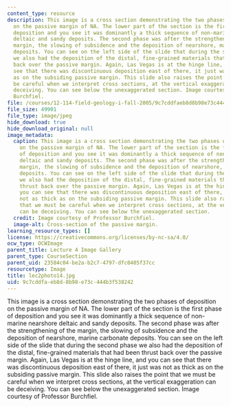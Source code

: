 ```yaml
---
content_type: resource
description: This image is a cross section demonstrating the two phases of deposition
  on the passive margin of NA. The lower part of the section is the first phase of
  deposition and you see it was dominantly a thick sequence of non-marine nearshore
  deltaic and sandy deposits. The second phase was after the strengthening of the
  margin, the slowing of subsidence and the deposition of nearshore, marine carbonate
  deposits. You can see on the left side of the slide that during the second phase
  we also had the deposition of the distal, fine-grained materials that had been thrust
  back over the passive margin. Again, Las Vegas is at the hinge line, and you can
  see that there was discontinuous deposition east of there, it just was not as thick
  as on the subsiding passive margin. This slide also raises the point that we must
  be careful when we interpret cross sections, at the vertical exaggeration can be
  deceiving. You can see below the unexaggerated section. Image courtesy of Professor
  Burchfiel.
file: /courses/12-114-field-geology-i-fall-2005/9c7cddfaeb8d8b98e73c444b3f538242_lec2photo14.jpg
file_size: 49901
file_type: image/jpeg
hide_download: true
hide_download_original: null
image_metadata:
  caption: This image is a cross section demonstrating the two phases of deposition
    on the passive margin of NA. The lower part of the section is the first phase
    of deposition and you see it was dominantly a thick sequence of non-marine nearshore
    deltaic and sandy deposits. The second phase was after the strengthening of the
    margin, the slowing of subsidence and the deposition of nearshore, marine carbonate
    deposits. You can see on the left side of the slide that during the second phase
    we also had the deposition of the distal, fine-grained materials that had been
    thrust back over the passive margin. Again, Las Vegas is at the hinge line, and
    you can see that there was discontinuous deposition east of there, it just was
    not as thick as on the subsiding passive margin. This slide also raises the point
    that we must be careful when we interpret cross sections, at the vertical exaggeration
    can be deceiving. You can see below the unexaggerated section.
  credit: Image courtesy of Professor Burchfiel.
  image-alt: Cross-section of the passive margin.
learning_resource_types: []
license: https://creativecommons.org/licenses/by-nc-sa/4.0/
ocw_type: OCWImage
parent_title: Lecture 4 Image Gallery
parent_type: CourseSection
parent_uid: 23584c04-be2a-b2c7-4797-dfc0405f37cc
resourcetype: Image
title: lec2photo14.jpg
uid: 9c7cddfa-eb8d-8b98-e73c-444b3f538242
---
```

This image is a cross section demonstrating the two phases of deposition on the passive margin of NA. The lower part of the section is the first phase of deposition and you see it was dominantly a thick sequence of non-marine nearshore deltaic and sandy deposits. The second phase was after the strengthening of the margin, the slowing of subsidence and the deposition of nearshore, marine carbonate deposits. You can see on the left side of the slide that during the second phase we also had the deposition of the distal, fine-grained materials that had been thrust back over the passive margin. Again, Las Vegas is at the hinge line, and you can see that there was discontinuous deposition east of there, it just was not as thick as on the subsiding passive margin. This slide also raises the point that we must be careful when we interpret cross sections, at the vertical exaggeration can be deceiving. You can see below the unexaggerated section. Image courtesy of Professor Burchfiel.